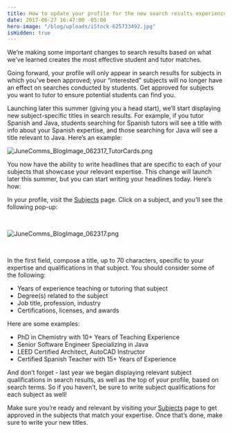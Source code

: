 ```yaml
---
title: How to update your profile for the new search results experience.
date: 2017-06-27 16:47:00 -05:00
hero-image: "/blog/uploads/iStock-625733492.jpg"
isHidden: true
---
```


We’re making some important changes to search results based on what we’ve learned creates the most effective student and tutor matches. 
 
Going forward, your profile will only appear in search results for subjects in which you’ve been approved; your “interested” subjects will no longer have an effect on searches conducted by students. Get approved for subjects you want to tutor to ensure potential students can find you.
 
Launching later this summer (giving you a head start), we’ll start displaying new subject-specific titles in search results. For example, if you tutor Spanish and Java, students searching for Spanish tutors will see a title with info about your Spanish expertise, and those searching for Java will see a title relevant to Java. Here’s an example:

![JuneComms_BlogImage_062317_TutorCards.png](/blog/uploads/JuneComms_BlogImage_062317_TutorCards.png)

You now have the ability to write headlines that are specific to each of your subjects that showcase your relevant expertise. This change will launch later this summer, but you can start writing your headlines today. Here’s how:

In your profile, visit the [Subjects](https://www.wyzant.com/tutor/subjects/) page. Click on a subject, and you’ll see the following pop-up:

<br>

![JuneComms_BlogImage_062317.png](/blog/uploads/JuneComms_BlogImage_062317.png)

<br>

In the first field, compose a title, up to 70 characters, specific to your expertise and qualifications in that subject. You should consider some of the following:

* Years of experience teaching or tutoring that subject
* Degree(s) related to the subject
* Job title, profession, industry
* Certifications, licenses, and awards

Here are some examples:
* PhD in Chemistry with 10+ Years of Teaching Experience
* Senior Software Engineer Specializing in Java
* LEED Certified Architect, AutoCAD Instructor
* Certified Spanish Teacher with 15+ Years of Experience 

And don’t forget - last year we began displaying relevant subject qualifications in search results, as well as the top of your profile, based on search terms. So if you haven’t, be sure to write subject qualifications for each subject as well!

Make sure you’re ready and relevant by visiting your [Subjects](https://www.wyzant.com/tutor/subjects/) page to get approved in the subjects that match your expertise. Once that’s done, make sure to write your new titles. 




